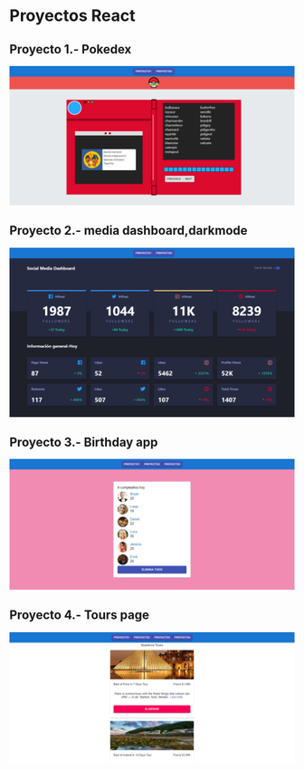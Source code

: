 # Proyectos React

## Proyecto 1.- Pokedex

<img src="./src/Imagenes/proyecto1.png" alt="proyecto1">

## Proyecto 2.- media dashboard,darkmode

<img src="./src/Imagenes/media.png" alt="proyecto2">

## Proyecto 3.- Birthday app

<img src="./src/Imagenes/proyecto3.png" alt="proyecto3">

## Proyecto 4.- Tours page

<img src="./src/Imagenes/proyecto4.png" alt="proyecto4">
